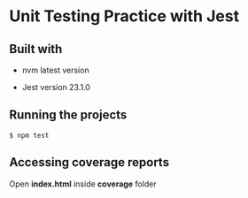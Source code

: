# Unit Testing Practice with Jest 

## Built with

- nvm latest version

- Jest version 23.1.0

## Running the projects
```
$ npm test 
```
## Accessing coverage reports

Open **index.html** inside **coverage** folder 






